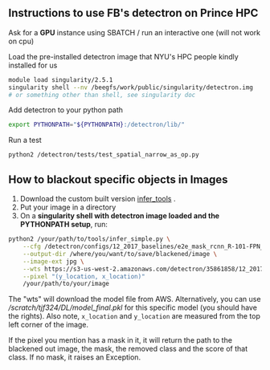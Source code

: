 ## Instructions to use FB's detectron on Prince HPC

Ask for a **GPU** instance using SBATCH / run an interactive one (will not work on cpu)

Load the pre-installed detectron image that NYU's HPC people kindly installed for us

```bash
module load singularity/2.5.1
singularity shell --nv /beegfs/work/public/singularity/detectron.img
# or something other than shell, see singularity doc
```

Add detectron to your python path 
```bash
export PYTHONPATH="${PYTHONPATH}:/detectron/lib/" 
```

Run a test
```
python2 /detectron/tests/test_spatial_narrow_as_op.py 
```

## How to blackout specific objects in Images

1. Download the custom built version  [infer_tools](https://raw.githubusercontent.com/Iwontbecreative/Detectron/master/tools/infer_simple.py) . 
2. Put your image in a directory
3. On a **singularity shell with detectron image loaded and the PYTHONPATH setup**, run:
```bash
python2 /your/path/to/tools/infer_simple.py \
    --cfg /detectron/configs/12_2017_baselines/e2e_mask_rcnn_R-101-FPN_2x.yaml \
    --output-dir /where/you/want/to/save/blackened/image \
    --image-ext jpg \
    --wts https://s3-us-west-2.amazonaws.com/detectron/35861858/12_2017_baselines/e2e_mask_rcnn_R-101-FPN_2x.yaml.02_32_51.SgT4y1cO/output/train/coco_2014_train:coco_2014_valminusminival/generalized_rcnn/model_final.pkl \
    --pixel "(y_location, x_location)"
    /your/path/to/your/image
```
The "wts" will download the model file from AWS. Alternatively, you can use */scratch/tjf324/DL/model_final.pkl* for this specific model (you should have the rights). Also note, `x_location` and `y_location` are measured from the top left corner of the image.


If the pixel you mention has a mask in it, it will return the path to the blackened out image, the mask, the removed class and the score of that class. If no mask, it raises an Exception.
